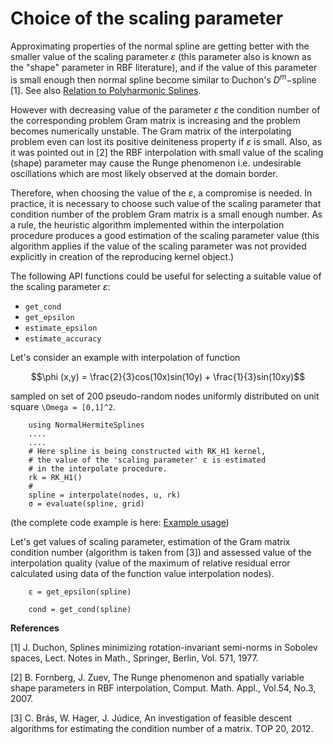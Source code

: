 # Choice of the scaling parameter

Approximating properties of the normal spline are getting better with the smaller value of the scaling parameter $\varepsilon$ (this parameter also is known as the "shape" parameter in RBF literature), and if the value of this parameter is small enough then normal spline become similar to Duchon's $D^m -$spline [1]. See also
[Relation to Polyharmonic Splines](https://igorkohan.github.io/NormalHermiteSplines.jl/stable/Relation-to-Polyharmonic-Splines/).

However with decreasing value of the parameter $\varepsilon$ the condition number of the corresponding problem Gram matrix is increasing and the problem becomes numerically unstable. The Gram matrix of the interpolating problem even can lost its positive deiniteness property if $\varepsilon$ is small. Also, as it was pointed out in [2] the RBF interpolation with small value of the scaling (shape) parameter may cause the Runge phenomenon i.e. undesirable oscillations which are most likely observed at the domain border. 

Therefore, when choosing the value of the $\varepsilon$, a compromise is needed. In practice, it is necessary to choose such value of the scaling parameter that condition number of the problem Gram matrix is a small enough number. As a rule, the heuristic algorithm implemented within the interpolation procedure produces a good estimation of the scaling parameter value (this algorithm applies if the value of the scaling parameter was not provided explicitly in creation of the reproducing kernel object.)

The following API functions could be useful for selecting a suitable value of the scaling parameter $\varepsilon$:

- ```get_cond```
- ```get_epsilon```
- ```estimate_epsilon```  
- ```estimate_accuracy```

Let's consider an example with interpolation of function 

```math
\phi (x,y)  = \frac{2}{3}cos(10x)sin(10y) + \frac{1}{3}sin(10xy)
```
sampled on set of 200 pseudo-random nodes uniformly distributed on unit square ``\Omega = [0,1]^2``.

```
    using NormalHermiteSplines
    ....
    ....
    # Here spline is being constructed with RK_H1 kernel,
    # the value of the 'scaling parameter' ε is estimated
    # in the interpolate procedure.
    rk = RK_H1()
    #
    spline = interpolate(nodes, u, rk)
    σ = evaluate(spline, grid)
```
(the complete code example is here: [Example usage](https://igorkohan.github.io/NormalHermiteSplines.jl/stable/Usage/#D-interpolation-case-2/))

Let's get values of scaling parameter, estimation of the Gram matrix condition number (algorithm is taken from [3]) and assessed value of the interpolation quality (value of the maximum of relative residual error calculated
using data of the function value interpolation nodes).
```
    ε = get_epsilon(spline)
```

```
    cond = get_cond(spline)
```


**References**

[1] J. Duchon, Splines minimizing rotation-invariant semi-norms in Sobolev spaces, Lect. Notes in Math., Springer, Berlin, Vol. 571, 1977.

[2] B. Fornberg, J. Zuev, The Runge phenomenon and spatially variable shape parameters in RBF interpolation,
Comput. Math. Appl., Vol.54, No.3, 2007.

[3] C. Brás, W. Hager, J. Júdice, An investigation of feasible descent algorithms for estimating the condition number of a matrix. TOP 20, 2012.
